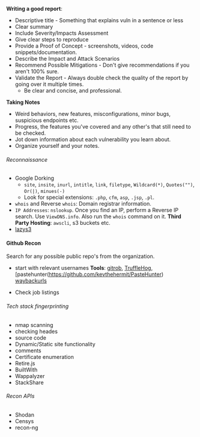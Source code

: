**Writing a good report**:
- Descriptive title - Something that explains vuln in a sentence or less
- Clear summary 
- Include Severity/Impacts Assessment
- Give clear steps to reproduce
- Provide a Proof of Concept - screenshots, videos, code snippets/documentation.
- Describe the Impact and Attack Scenarios
- Recommend Possible Mitigations - Don't give recommendations if you aren't 100% sure.
- Validate the Report - Always double check the quality of the report by going over it multiple times.
	- Be clear and concise, and professional.


 **Taking Notes**
- Weird behaviors, new features, misconfigurations, minor bugs, suspicious endpoints etc.
- Progress, the features you've covered and any other's that still need to be checked.
- Jot down information about each vulnerability you learn about.
- Organize yourself and your notes.


###### Reconnaissance
- Google Dorking
	- `site`, `insite`, `inurl`, `intitle`, `link`, `filetype`, `Wildcard(*)`, `Quotes("")`, `Or(|)`, `minues(-)`
	- Look for special extensions: `.php`, `cfm`, `asp`, `.jsp`, `.pl`.
- `whois` and Reverse `whois`: Domain registrar information.
- `IP Addresses`: `nslookup`. Once you find an IP, perform a Reverse IP search. Use `ViewDNS.info`. Also run the `whois` command on it.
**Third Party Hosting**: `awscli`, s3 buckets etc.
- [lazys3](https://github.com/nahamsec/lazys3)

#### Github Recon
Search for any possible public repo's from the organization.
- start with relevant usernames
**Tools**: [gitrob](https://github.com/michenriksen/gitrob/), [TruffleHog](https://github.com/trufflesecurity/truffleHog), [pastehunter(https://github.com/kevthehermit/PasteHunter)
[waybackurls](https://github.com/tomnomnom/waybackurls)


- Check job listings

###### Tech stack fingerprinting
- nmap scanning
- checking heades
- source code
- Dynamic/Static site functionality
- comments
- Certificate enumeration
- Retire.js
- BuiltWith
- Wappalyzer
- StackShare

###### Recon APIs
- Shodan
- Censys
- recon-ng





